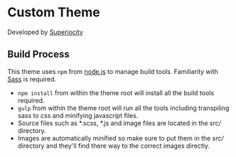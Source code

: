 #  Custom Theme
Developed by [Superiocity](http://www.superiocity.com)

## Build Process
This theme uses `npm` from [node.js](https://nodejs.org/) to manage build tools.  Familiarity with [Sass](http://sass-lang.com/) is required.

* `npm install` from within the theme root will install all the build tools required.
* `gulp` from within the theme root will run all the tools including transpiling sass to css and minifying javascript files.
* Source files such as \*.scss, \*.js and image files are located in the _src/_ directory.
* Images are automatically minified so make sure to put them in the _src/_ directory and they'll find there way to the correct images directly.
